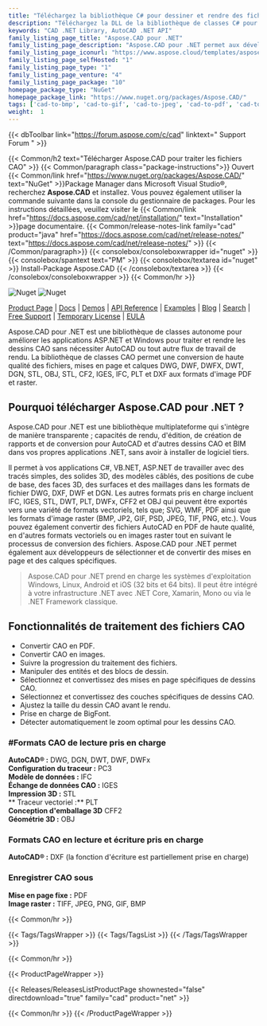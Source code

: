 ```yaml
---
title: "Téléchargez la bibliothèque C# pour dessiner et rendre des fichiers CAO | Aspose.CAD"
description: "Téléchargez la DLL de la bibliothèque de classes C# pour rendre, modifier, créer des rapports et convertir AutoCAD®, CAD, BIM en formats PDF et image via l'API. Sélectionnez et convertissez des mises en page spécifiques, des calques."
keywords: "CAD .NET Library, AutoCAD .NET API"
family_listing_page_title: "Aspose.CAD pour .NET"
family_listing_page_description: "Aspose.CAD pour .NET permet aux développeurs de convertir AutoCAD DWG et DXF et DGN, DWF, DWFX, IFC, IGS, IGES, STL, DWT, FBX, CF2, CFF2, OBJ et d'autres fichiers de formats CAO en PDF, SVG, WMF et Images tramées. Il s'agit d'une API native et ne nécessite pas l'installation d'AutoCAD ou de tout autre logiciel."
family_listing_page_iconurl: "https://www.aspose.cloud/templates/aspose/App_Themes/V3/images/cad/272x272/aspose_cad-for-net-min.png"
family_listing_page_selfHosted: "1"
family_listing_page_type: "1"
family_listing_page_venture: "4"
family_listing_page_package: "10"
homepage_package_type: "NuGet"
homepage_package_link: "https://www.nuget.org/packages/Aspose.CAD/"
tags: ['cad-to-bmp', 'cad-to-gif', 'cad-to-jpeg', 'cad-to-pdf', 'cad-to-png', 'cad-to-tiff', 'dwf-to-bmp', 'dwf-to-gif', 'dwf-to-jpeg', 'dwf-to-png', 'dwf-to-tiff', 'dwg-to-bmp', 'dwg-to-gif', 'dwg-to-jpeg', 'dwg-to-png', 'dwg-to-tiff', 'dxf-to-bmp', 'dxf-to-gif', 'dxf-to-jpeg', 'dxf-to-png', 'dxf-to-tiff']
weight:  1
---
```


{{< dbToolbar link="https://forum.aspose.com/c/cad" linktext=" Support Forum " >}}

{{< Common/h2 text="Télécharger Aspose.CAD pour traiter les fichiers CAO"  >}}
{{< Common/paragraph class="package-instructions">}}
Ouvert
{{< Common/link href="https://www.nuget.org/packages/Aspose.CAD/" text="NuGet"  >}}Package Manager dans Microsoft Visual Studio®, recherchez <b>Aspose.CAD</b> et installez. Vous pouvez également utiliser la commande suivante dans la console du gestionnaire de packages. Pour les instructions détaillées, veuillez visiter le
{{< Common/link href="https://docs.aspose.com/cad/net/installation/" text="Installation"  >}}page documentaire.
{{< Common/release-notes-link family="cad" product="java" href="https://docs.aspose.com/cad/net/release-notes/" text="https://docs.aspose.com/cad/net/release-notes/"  >}}
{{< /Common/paragraph>}}
{{< consolebox/consoleboxwrapper id="nuget" >}}
       {{< consolebox/spantext text="PM" >}}
       {{< consolebox/textarea id="nuget" >}} Install-Package Aspose.CAD {{< /consolebox/textarea >}}
{{< /consolebox/consoleboxwrapper >}}
{{< Common/hr >}}

![Nuget](https://img.shields.io/nuget/v/Aspose.CAD) ![Nuget](https://img.shields.io/nuget/dt/Aspose.CAD?label=nuget%20downloads)

[Product Page](https://products.aspose.com/cad/net/) | [Docs](https://docs.aspose.com/cad/net/) | [Demos](https://products.aspose.app/cad/family) | [API Reference](https://reference.aspose.com/cad/net/) | [Examples](https://github.com/aspose-cad/Aspose.CAD-for-.NET) | [Blog](https://blog.aspose.com/category/cad/) | [Search](https://search.aspose.com/) | [Free Support](https://forum.aspose.com/c/cad) | [Temporary License](https://purchase.aspose.com/temporary-license) | [EULA](https://about.aspose.com/legal/eula/)

Aspose.CAD pour .NET est une bibliothèque de classes autonome pour améliorer les applications ASP.NET et Windows pour traiter et rendre les dessins CAO sans nécessiter AutoCAD ou tout autre flux de travail de rendu. La bibliothèque de classes CAO permet une conversion de haute qualité des fichiers, mises en page et calques DWG, DWF, DWFX, DWT, DGN, STL, OBJ, STL, CF2, IGES, IFC, PLT et DXF aux formats d'image PDF et raster.

## Pourquoi télécharger Aspose.CAD pour .NET ?

Aspose.CAD pour .NET est une bibliothèque multiplateforme qui s'intègre de manière transparente ; capacités de rendu, d'édition, de création de rapports et de conversion pour AutoCAD et d'autres dessins CAO et BIM dans vos propres applications .NET, sans avoir à installer de logiciel tiers.

Il permet à vos applications C#, VB.NET, ASP.NET de travailler avec des tracés simples, des solides 3D, des modèles câblés, des positions de cube de base, des faces 3D, des surfaces et des maillages dans les formats de fichier DWG, DXF, DWF et DGN. Les autres formats pris en charge incluent IFC, IGES, STL, DWT, PLT, DWFx, CFF2 et OBJ qui peuvent être exportés vers une variété de formats vectoriels, tels que; SVG, WMF, PDF ainsi que les formats d'image raster (BMP, JP2, GIF, PSD, JPEG, TIF, PNG, etc.). Vous pouvez également convertir des fichiers AutoCAD en PDF de haute qualité, en d'autres formats vectoriels ou en images raster tout en suivant le processus de conversion des fichiers. Aspose.CAD pour .NET permet également aux développeurs de sélectionner et de convertir des mises en page et des calques spécifiques.

> Aspose.CAD pour .NET prend en charge les systèmes d'exploitation Windows, Linux, Android et iOS (32 bits et 64 bits). Il peut être intégré à votre infrastructure .NET avec .NET Core, Xamarin, Mono ou via le .NET Framework classique.

## Fonctionnalités de traitement des fichiers CAO

- Convertir CAO en PDF.
- Convertir CAO en images.
- Suivre la progression du traitement des fichiers.
- Manipuler des entités et des blocs de dessin.
- Sélectionnez et convertissez des mises en page spécifiques de dessins CAO.
- Sélectionnez et convertissez des couches spécifiques de dessins CAO.
- Ajustez la taille du dessin CAO avant le rendu.
- Prise en charge de BigFont.
- Détecter automatiquement le zoom optimal pour les dessins CAO.

### #Formats CAO de lecture pris en charge

**AutoCAD® :** DWG, DGN, DWT, DWF, DWFx\
**Configuration du traceur :** PC3\
**Modèle de données :** IFC\
**Échange de données CAO :** IGES\
**Impression 3D :** STL\
** Traceur vectoriel :** PLT\
**Conception d'emballage 3D** CFF2\
**Géométrie 3D :** OBJ

### Formats CAO en lecture et écriture pris en charge

**AutoCAD® :** DXF (la fonction d'écriture est partiellement prise en charge)

### Enregistrer CAO sous

**Mise en page fixe :** PDF\
**Image raster :** TIFF, JPEG, PNG, GIF, BMP

{{< Common/hr >}}

{{< Tags/TagsWrapper >}}
 {{< Tags/TagsList >}}
{{< /Tags/TagsWrapper >}}

{{< Common/hr >}}

{{< ProductPageWrapper >}}
<!-- ReleasesListProductPage-->
   {{< Releases/ReleasesListProductPage shownested="false"  directdownload="true" family="cad" product="net" >}}
<!-- /ReleasesListProductPage-->
{{< Common/hr >}}
{{< /ProductPageWrapper >}}


